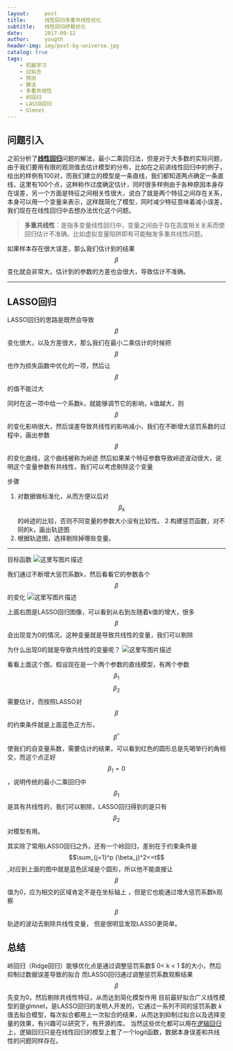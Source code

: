 ```yaml
---
layout:     post
title:      线性回归多重共线性优化
subtitle:   线性回归终极优化
date:       2017-09-12
author:     yougth
header-img: img/post-bg-universe.jpg
catalog: true
tags:
    - 机器学习
    - 过拟合
    - 预测
    - 算法
    - 多重共线性
    - 岭回归
    - LASSO回归
    - Glmnet
---
```


## 问题引入

之前分析了[**线性回归**](http://blog.csdn.net/y990041769/article/details/69567838)问题的解法，最小二乘回归法，但是对于大多数的实际问题，由于我们要用有限的观测值去估计模型的分布，比如在之前讲线性回归中的例子，给出的样例有100对，而我们建立的模型是一条直线，我们都知道两点确定一条直线，这里有100个点，这种称作过度确定估计，同时很多样例由于各种原因本身存在误差，另一个方面是特征之间相关性很大，说白了就是两个特征之间存在关系，本身可以用一个变量来表示，这样既简化了模型，同时减少特征意味着减小误差，我们现在在线性回归中去想办法优化这个问题。
> **多重共线性**：是指多变量线性回归中，变量之间由于存在高度相关关系而使回归估计不准确。比如虚拟变量陷阱即有可能触发多重共线性问题。

如果样本存在很大误差，那么我们估计到的结果$$\beta$$变化就会非常大，估计到的参数的方差也会很大，导致估计不准确。


-----------
## LASSO回归

LASSO回归的思路是既然会导致 $$\beta$$ 变化很大，以及方差很大，那么我们在最小二乘估计的时候把 $$\beta$$ 也作为损失函数中优化的一项，然后让 $$\beta$$ 的值不能过大

同时在这一项中给一个系数k，就能够调节它的影响，k值越大，则 $$\beta$$ 的变化影响很大，然后误差导致共线性的影响减小，我们在不断增大惩罚系数的过程中，画出参数 $$\beta$$ 的变化曲线，这个曲线被称为岭迹
然后如果某个特征参数导致岭迹波动很大，说明这个变量参数有共线性，我们可以考虑剔除这个变量

步骤
 1. 对数据做标准化，从而方便以后对 $$\beta_k$$ 的岭迹的比较，否则不同变量的参数大小没有比较性。
 2.构建惩罚函数，对不同的k，画出轨迹图
 3. 根据轨迹图，选择剔除掉哪些变量。 

---------

目标函数
![这里写图片描述](http://img.blog.csdn.net/20170912174313366?watermark/2/text/aHR0cDovL2Jsb2cuY3Nkbi5uZXQveTk5MDA0MTc2OQ==/font/5a6L5L2T/fontsize/400/fill/I0JBQkFCMA==/dissolve/70/gravity/SouthEast)

我们通过不断增大惩罚系数k，然后看看它的参数各个 $$\beta$$ 的变化
![这里写图片描述](http://img.blog.csdn.net/20170912174556158?watermark/2/text/aHR0cDovL2Jsb2cuY3Nkbi5uZXQveTk5MDA0MTc2OQ==/font/5a6L5L2T/fontsize/400/fill/I0JBQkFCMA==/dissolve/70/gravity/SouthEast)

上面右图是LASSO回归图像，可以看到从右到左随着k值的增大，很多 $$\beta$$ 会出现变为0的情况，这种变量就是导致共线性的变量，我们可以剔除

为什么出现0的就是导致共线性的变量呢？
![这里写图片描述](http://img.blog.csdn.net/20170912174903153?watermark/2/text/aHR0cDovL2Jsb2cuY3Nkbi5uZXQveTk5MDA0MTc2OQ==/font/5a6L5L2T/fontsize/400/fill/I0JBQkFCMA==/dissolve/70/gravity/SouthEast)

看看上面这个图，假设现在是一个两个参数的直线模型，有两个参数 $$\beta_1$$  $$\beta_2$$ 需要估计，而按照LASSO对 $$\beta$$ 的约束条件就是上面蓝色正方形， $${\beta}^{\^}$$ 使我们的自变量系数，需要估计的结果，可以看到红色的圆形总是先喝举行的角相交，而这个点正好$$\beta_1 = 0$$ ，说明传统的最小二乘回归中$$\beta_1$$  是具有共线性的，我们可以剔除，LASSO回归得到的是只有 $$\beta_2$$ 对模型有用。

其实除了常用LASSO回归之外，还有一个岭回归，差别在于约束条件是 $$\sum_{j=1}^p {\beta_j}^2<=t$$ ,对应到上面的图中就是蓝色区域是个圆形，所以他不能直接让 $$\beta$$ 值为0，应为相交的区域肯定不是在坐标轴上 ，但是它也能通过增大惩罚系数k观察 $$\beta$$ 轨迹的波动去剔除共线性变量， 但是很明显发现LASSO更简单。

## 总结
岭回归（Ridge回归）能够优化点是通过调整惩罚系数$ 0< k < 1 $的大小，然后抑制过数据误差导致的拟合
而LASSO回归通过调整惩罚系数观察结果 $$\beta$$ 先变为0，然后剔除共线性特征，从而达到简化模型作用
目前最好拟合广义线性模型的是glmnet，是LASSO回归的发明人开发的，它通过一系列不同的惩罚系数 $k$ 值去拟合模型，每次拟合都用上一次拟合的结果，从而达到抑制过拟合以及选择变量的效果，有兴趣可以研究下，有开源的库。
当然这些优化都可以用在[逻辑回归](http://blog.csdn.net/y990041769/article/details/70186485)上，逻辑回归只是在线性回归的模型上套了一个logit函数，数据本身误差和共线性的问题同样存在。
